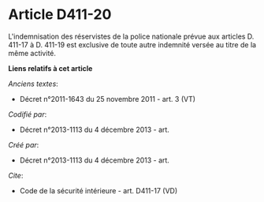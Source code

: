 # Article D411-20

L'indemnisation des réservistes de la police nationale prévue aux articles D. 411-17 à D. 411-19 est exclusive de toute autre
indemnité versée au titre de la même activité.

**Liens relatifs à cet article**

_Anciens textes_:

  - Décret n°2011-1643 du 25 novembre 2011 - art. 3 (VT)

_Codifié par_:

  - Décret n°2013-1113 du 4 décembre 2013 - art.

_Créé par_:

  - Décret n°2013-1113 du 4 décembre 2013 - art.

_Cite_:

  - Code de la sécurité intérieure - art. D411-17 (VD)
